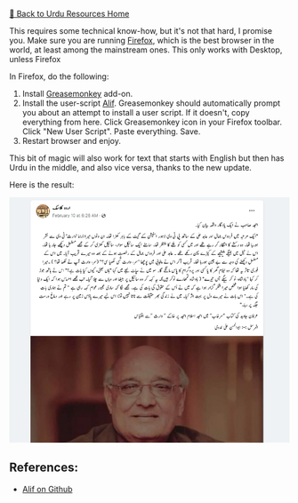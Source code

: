 [🔼 Back to Urdu Resources Home](index.md)

This requires some technical know-how, but it's not that hard, I promise you. Make sure you are running [Firefox](https://www.mozilla.org/en-GB/firefox/new/), which is the best browser in the world, at least among the mainstream ones. This only works with Desktop, unless Firefox 

In Firefox, do the following:

1. Install [Greasemonkey](https://addons.mozilla.org/en-US/firefox/addon/greasemonkey/) add-on.
2. Install the user-script [Alif](https://github.com/Delta-Sigma/urdu-readability-fixing-script/raw/master/urdu_alif.user.js). Greasemonkey should automatically prompt you about an attempt to install a user script.
If it doesn't, copy everything from here. Click Greasemonkey icon in your Firefox toolbar. Click "New User Script". Paste everything. Save.
3. Restart browser and enjoy.

This bit of magic will also work for text that starts with English but then has Urdu in the middle, and also vice versa, thanks to the new update.

Here is the result:

![Alif Result](img/firefox/alif_result.png)

## References:
- [Alif on Github](https://github.com/Delta-Sigma/urdu-readability-fixing-script/)
